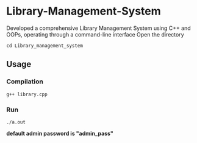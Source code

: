 # Library-Management-System
Developed a comprehensive Library Management System using C++ and OOPs, operating through a command-line interface 
Open the directory

`cd Library_management_system`

## Usage

### Compilation

`g++ library.cpp `

### Run

`./a.out`

**default admin password is "admin_pass"**